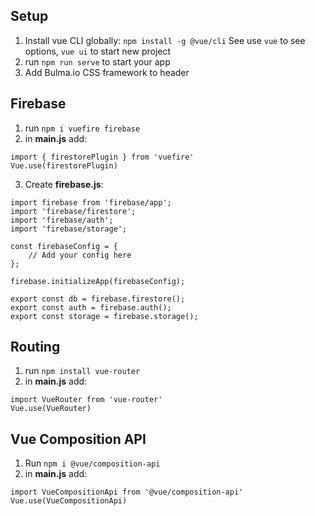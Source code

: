 ## Setup
1. Install vue CLI globally: `npm install -g @vue/cli`
    See use `vue` to see options, `vue ui` to start new project
2. run `npm run serve` to start your app
3. Add Bulma.io CSS framework to header

## Firebase
1. run `npm i vuefire firebase`
2. in **main.js** add:
```
import { firestorePlugin } from 'vuefire'
Vue.use(firestorePlugin)
```
3. Create **firebase.js**:

```
import firebase from 'firebase/app';
import 'firebase/firestore';
import 'firebase/auth';
import 'firebase/storage';

const firebaseConfig = { 
    // Add your config here
};

firebase.initializeApp(firebaseConfig);

export const db = firebase.firestore();
export const auth = firebase.auth();
export const storage = firebase.storage();
```

## Routing
1. run `npm install vue-router`
2. in **main.js** add:

```
import VueRouter from 'vue-router'
Vue.use(VueRouter)
```
## Vue Composition API
1. Run `npm i @vue/composition-api`
2. in **main.js** add:

```
import VueCompositionApi from '@vue/composition-api'
Vue.use(VueCompositionApi)
```